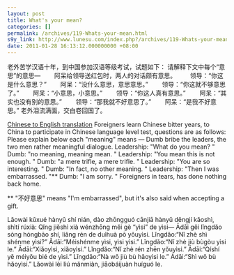 ```yaml
---
layout: post
title: What's your mean?
categories: []
permalink: /archives/119-Whats-your-mean.html
s9y_link: http://www.lunesu.com/index.php?/archives/119-Whats-your-mean.html
date: 2011-01-28 16:13:12.000000000 +08:00
---
```

老外苦学汉语十年，到中国参加汉语等级考试，试题如下：
    请解释下文中每个“意思”的意思—
　　阿呆给领导送红包时，两人的对话颇有意思。
　　领导：“你这是什么意思？”
　　阿呆：“没什么意思，意思意思。”
　　领导：“你这就不够意思了。”
　　阿呆：“小意思，小意思。”
　　领导：“你这人真有意思。”
　　阿呆：“其实也没有别的意思。”
　　领导：“那我就不好意思了。”
　　阿呆：“是我不好意思。”
        老外泪流满面，交白卷回国了。

<a href="http://translate.google.com/#auto|en|%E8%80%81%E5%A4%96%E8%8B%A6%E5%AD%A6%E6%B1%89%E8%AF%AD%E5%8D%81%E5%B9%B4%EF%BC%8C%E5%88%B0%E4%B8%AD%E5%9B%BD%E5%8F%82%E5%8A%A0%E6%B1%89%E8%AF%AD%E7%AD%89%E7%BA%A7%E8%80%83%E8%AF%95%EF%BC%8C%E8%AF%95%E9%A2%98%E5%A6%82%E4%B8%8B%EF%BC%9A%0D%0A%20%20%20%20%E8%AF%B7%E8%A7%A3%E9%87%8A%E4%B8%8B%E6%96%87%E4%B8%AD%E6%AF%8F%E4%B8%AA%E2%80%9C%E6%84%8F%E6%80%9D%E2%80%9D%E7%9A%84%E6%84%8F%E6%80%9D%E2%80%94%E2%80%94%0D%0A%E3%80%80%E3%80%80%E9%98%BF%E5%91%86%E7%BB%99%E9%A2%86%E5%AF%BC%E9%80%81%E7%BA%A2%E5%8C%85%E6%97%B6%EF%BC%8C%E4%B8%A4%E4%BA%BA%E7%9A%84%E5%AF%B9%E8%AF%9D%E9%A2%87%E6%9C%89%E6%84%8F%E6%80%9D%E3%80%82%0D%0A%E3%80%80%E3%80%80%E9%A2%86%E5%AF%BC%EF%BC%9A%E2%80%9C%E4%BD%A0%E8%BF%99%E6%98%AF%E4%BB%80%E4%B9%88%E6%84%8F%E6%80%9D%EF%BC%9F%E2%80%9D%0D%0A%E3%80%80%E3%80%80%E9%98%BF%E5%91%86%EF%BC%9A%E2%80%9C%E6%B2%A1%E4%BB%80%E4%B9%88%E6%84%8F%E6%80%9D%EF%BC%8C%E6%84%8F%E6%80%9D%E6%84%8F%E6%80%9D%E3%80%82%E2%80%9D%0D%0A%E3%80%80%E3%80%80%E9%A2%86%E5%AF%BC%EF%BC%9A%E2%80%9C%E4%BD%A0%E8%BF%99%E5%B0%B1%E4%B8%8D%E5%A4%9F%E6%84%8F%E6%80%9D%E4%BA%86%E3%80%82%E2%80%9D%0D%0A%E3%80%80%E3%80%80%E9%98%BF%E5%91%86%EF%BC%9A%E2%80%9C%E5%B0%8F%E6%84%8F%E6%80%9D%EF%BC%8C%E5%B0%8F%E6%84%8F%E6%80%9D%E3%80%82%E2%80%9D%0D%0A%E3%80%80%E3%80%80%E9%A2%86%E5%AF%BC%EF%BC%9A%E2%80%9C%E4%BD%A0%E8%BF%99%E4%BA%BA%E7%9C%9F%E6%9C%89%E6%84%8F%E6%80%9D%E3%80%82%E2%80%9D%0D%0A%E3%80%80%E3%80%80%E9%98%BF%E5%91%86%EF%BC%9A%E2%80%9C%E5%85%B6%E5%AE%9E%E4%B9%9F%E6%B2%A1%E6%9C%89%E5%88%AB%E7%9A%84%E6%84%8F%E6%80%9D%E3%80%82%E2%80%9D%0D%0A%E3%80%80%E3%80%80%E9%A2%86%E5%AF%BC%EF%BC%9A%E2%80%9C%E9%82%A3%E6%88%91%E5%B0%B1%E4%B8%8D%E5%A5%BD%E6%84%8F%E6%80%9D%E4%BA%86%E3%80%82%E2%80%9D%0D%0A%E3%80%80%E3%80%80%E9%98%BF%E5%91%86%EF%BC%9A%E2%80%9C%E6%98%AF%E6%88%91%E4%B8%8D%E5%A5%BD%E6%84%8F%E6%80%9D%E3%80%82%E2%80%9D%0D%0A%20%20%20%20%20%20%20%20%E8%80%81%E5%A4%96%E6%B3%AA%E6%B5%81%E6%BB%A1%E9%9D%A2%EF%BC%8C%E4%BA%A4%E7%99%BD%E5%8D%B7%E5%9B%9E%E5%9B%BD%E4%BA%86%E3%80%82%0D%0A" title="Google Translate">Chinese to English translation</a>
Foreigners learn Chinese bitter years, to China to participate in Chinese language level test, questions are as follows:
 Please explain below each "meaning" means —
 Dumb bribe the leaders, the two men rather meaningful dialogue.
 Leadership: "What do you mean? "
 Dumb: "no meaning, meaning mean. "
 Leadership: "You mean this is not enough. "
 Dumb: "a mere trifle, a mere trifle. "
 Leadership: "You are so interesting. "
 Dumb: "In fact, no other meaning. "
 Leadership: "Then I was embarrassed. "**
 Dumb: "I am sorry. "
   Foreigners in tears, has done nothing back home.

** "不好意思" means "I'm embarrassed", but it's also said when accepting a gift.

Lǎowài kǔxué hànyǔ shí nián, dào zhōngguó cānjiā hànyǔ děngjí kǎoshì, shìtí rúxià:
  Qǐng jiěshì xià wénzhōng měi gè “yìsi” de yìsi—
  Ādāi gěi lǐngdǎo sòng hóngbāo shí, liǎng rén de duìhuà pō yǒuyìsi.
  Lǐngdǎo:“Nǐ zhè shì shénme yìsi?”
  Ādāi:“Méishénme yìsi, yìsi yìsi.”
  Lǐngdǎo:“Nǐ zhè jiù bùgòu yìsi le.”
  Ādāi:“Xiǎoyìsi, xiǎoyìsi.”
  Lǐngdǎo:“Nǐ zhè rén zhēn yǒuyìsi.”
  Ādāi:“Qíshí yě méiyǒu bié de yìsi.”
  Lǐngdǎo:“Nà wǒ jiù bù hǎoyìsi le.”
  Ādāi:“Shì wǒ bù hǎoyìsi.”
    Lǎowài lèi liú mǎnmiàn, jiāobáijuàn huíguó le.
